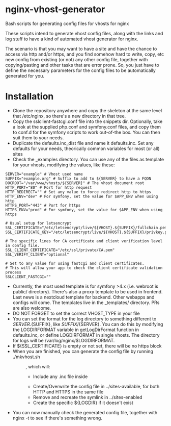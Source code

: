 # nginx-vhost-generator
Bash scripts for generating config files for vhosts for nginx

These scripts intend to generate vhost config files, along with the links and log stuff
to have a kind of automated vhost generator for nginx.

The scenario is that you may want to have a site and have the chance to access via http and/or https,
and you find somehow hard to write, copy, etc new config from existing (or not) any other config file,
together with copying/pasting and other tasks that are error prone. So, you just have to define the necessary
parameters for the config files to be automatically generated for you.

Installation
============

* Clone the repository anywhere and copy the skeleton at the same level that /etc/nginx,
so there's a new directory in that tree.
* Copy the sslclient-fastcgi.conf file into the snippets dir. Optionally, take a look at the supplied php.conf and symfony.conf
files, and copy them to conf.d for the symfony scripts to work out-of-the box. You can then suit them to your needs.
* Duplicate the defaults.inc_dist file and name it defaults.inc. Set any defaults for your needs, theorically
common variables for most (or all) sites
* Check the _examples directory. You can use any of the files as template for your vhosts, modifying the values, like these:

```
SERVER="example" # Vhost used name
SUFFIX="example.org" # Suffix to add to ${SERVER} to have a FQDN
DOCROOT="/var/www/vhosts/${SERVER}" # The vhost document root
HTTP_PORT="80" # Port for http request
HTTP_REDIRECT="" # Set any value to force redirect http to https
HTTP_ENV="dev" # For symfony, set the value for $APP_ENV when using http
HTTPS_PORT="443" # Port for https
HTTPS_ENV="prod" # For symfony, set the value for $APP_ENV when using https

# Usual setup for letsencrypt
SSL_CERTIFICATE="/etc/letsencrypt/live/${VHOST}.${SUFFIX}/fullchain.pem"
SSL_CERTIFICATE_KEY="/etc/letsencrypt/live/${VHOST}.${SUFFIX}/privkey.pem"

# The specific lines for CA certificate and client verification level in config file.
SSL_CLIENT_CERTIFICATE="/etc/ssl/private/CA.pem"
SSL_VERIFY_CLIENT="optional"

# Set to any value for using fastcgi and client certificates.
# This will allow your app to check the client certificate validation process
SSLCLIENT_FASTCGI=""
```

* Currently, the most used template is for symfony >4.x (i.e. webroot is public/ directory). There's also a proxy
template to be used in frontend. Last news is a nextcloud template for backend. Other webapps and configs will come.
The templates live in the _templates/ directory. PRs are also welcome.
* DO NOT FORGET to set the correct VHOST_TYPE in your file
* You can set the format for the log directory to something different to ${SERVER}.${SUFFIX}, like ${SUFFIX}/${SERVER}.
You can do this by modifying the LOGDIRFORMAT variable in getLogDirFormat function in defaults.inc,
or define LOGDIRFORMAT in single vhosts. The directory for logs will be /var/log/nginx/$LOGDIRFORMAT.
* If ${SSL_CERTIFICATE} is empty or not set, there will be no https block
* When you are finished, you can generate the config file by running ./mkvhost.sh <dir>, which will:
    * Include any .inc file inside <dir>
    * Create/Overwrite the config file in ../sites-available, for both HTTP and HTTPS in the same file
    * Remove and recreate the symlink in ../sites-enabled
    * Create the specific ${LOGDIR} if it doesn't exist
* You can now manually check the generated config file, together with nginx -t to see if there's something wrong.
